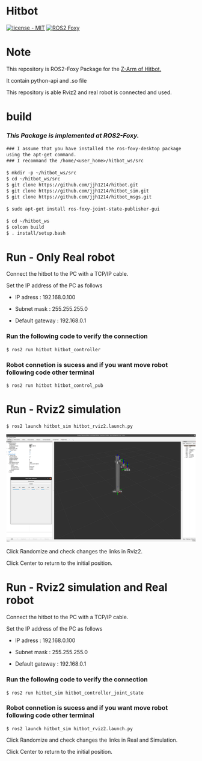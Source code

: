 # Hitbot
[![license - MIT](https://img.shields.io/:license-MIT-blue.svg)](https://opensource.org/licenses/MIT)
[![ROS2 Foxy](https://img.shields.io/badge/ROS2-Foxy-green.svg)](https://index.ros.org/doc/ros2/Releases/)

# Note
This repository is ROS2-Foxy Package for the [Z-Arm of Hitbot.](https://www.hitbotrobot.com/category/product-center/4-axis-robot-arm/)

It contain python-api and .so file

This repository is able Rviz2 and real robot is connected and used.

# build
### *This Package is implemented at ROS2-Foxy.*
```
### I assume that you have installed the ros-foxy-desktop package using the apt-get command.
### I recommand the /home/<user_home>/hitbot_ws/src

$ mkdir -p ~/hitbot_ws/src
$ cd ~/hitbot_ws/src
$ git clone https://github.com/jjh1214/hitbot.git
$ git clone https://github.com/jjh1214/hitbot_sim.git
$ git clone https://github.com/jjh1214/hitbot_msgs.git

$ sudo apt-get install ros-foxy-joint-state-publisher-gui

$ cd ~/hitbot_ws
$ colcon build
$ . install/setup.bash

```

# Run - Only Real robot
Connect the hitbot to the PC with a TCP/IP cable.

Set the IP address of the PC as follows

- IP adress : 192.168.0.100

- Subnet mask : 255.255.255.0

- Default gateway : 192.168.0.1

### Run the following code to verify the connection

```
$ ros2 run hitbot hitbot_controller
```

### Robot connetion is sucess and if you want move robot following code other terminal
```
$ ros2 run hitbot hitbot_control_pub
```

# Run - Rviz2 simulation
```
$ ros2 launch hitbot_sim hitbot_rviz2.launch.py
```
![alt text](<Screenshot from 2024-05-03 09-31-35.png>)

Click Randomize and check changes the links in Rviz2.

Click Center to return to the initial position.

# Run - Rviz2 simulation and Real robot
Connect the hitbot to the PC with a TCP/IP cable.

Set the IP address of the PC as follows

- IP adress : 192.168.0.100

- Subnet mask : 255.255.255.0

- Default gateway : 192.168.0.1

### Run the following code to verify the connection

```
$ ros2 run hitbot_sim hitbot_controller_joint_state
```

### Robot connetion is sucess and if you want move robot following code other terminal
```
$ ros2 launch hitbot_sim hitbot_rviz2.launch.py
```

Click Randomize and check changes the links in Real and Simulation.

Click Center to return to the initial position.